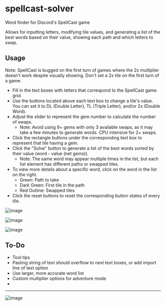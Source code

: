 # spellcast-solver
Word finder for Discord's SpellCast game

Allows for inputting letters, modifying tile values, and generating a list of the best words based on their value, showing each path and which letters to swap.

## Usage

Note: SpellCast is bugged on the first turn of games where the 2x multiplier doesn't work despite visually showing. Don't set a 2x tile on the first turn of a game.
- Fill in the text boxes with letters that correspond to the SpellCast game grid.
- Use the buttons located above each text box to change a tile's value. You can set it to DL (Double Letter), TL (Triple Letter), and/or 2x (Double Word).
- Adjust the slider to represent the gem number to calculate the number of swaps.
   - Note: Avoid using 9+ gems with only 3 available swaps, as it may take a few minutes to generate words. CPU intensive for 2+ swaps.
- Click the rectangle buttons under the corresponding text box to represent that tile having a gem.
- Click the "Solve" button to generate a list of the best words sorted by their value (word - value (net gems)).
   - Note: The same word may appear multiple times in the list, but each list element has different paths or swapped tiles.
- To view more details about a specific word, click on the word in the list on the right.
   - Green: Path to take
   - Dark Green: First tile in the path
   - Red Outline: Swapped tiles
- Click the reset buttons to reset the corresponding button states of every tile.

![image](https://github.com/ppoiuy/spellcastsolver/assets/21088852/75cde797-0a14-4926-8120-f16567b2a20c)

![image](https://github.com/ppoiuy/spellcast-solver/assets/21088852/4eb7abb1-2f26-49b8-84b2-ef1a3544bdf7)

![image](https://github.com/ppoiuy/spellcast-solver/assets/21088852/b9b87e2d-6914-4fd3-b407-9ab113711550)

## To-Do
- Tool tips
- Pasting string of text should overflow to next text boxes, or add import line of text option
- Use larger, more accurate word list
- Custom multiplier options for adventure mode
- 
---

![image](https://github.com/ppoiuy/spellcastsolver/assets/21088852/47679a26-452e-47ba-9258-b7f7bdce964a)
